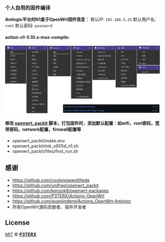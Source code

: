 ### **个人自用的固件编译**
**Amlogic平台的N1盒子OpenWrt固件信息：**
默认IP: `192.168.5.25`
默认用户名: `root`
默认密码: `password`

#### action-n1-5.10.x-max-compile:  ####
![xm1](doc/5.10-lede+kenzok8-max.jpg)

#### 修改 [openwrt_packit](https://github.com/unifreq/openwrt_packit) 脚本，打包固件时，添加默认配置：如wifi，root密码，宽带密码，network配置，firewall配置等 ####
- openwrt_packit/make.env
- openwrt_packit/mk_s905d_n1.sh
- openwrt_packit/files/first_run.sh
 
## 感谢
- https://github.com/coolsnowwolf/lede
- https://github.com/unifreq/openwrt_packit
- https://github.com/kenzok8/openwrt-packages
- https://github.com/P3TERX/Actions-OpenWrt
- https://github.com/quanjindeng/Actions_OpenWrt-Amlogic
- 所有OpenWrt源码贡献者、插件开发者

## License
[MIT](https://github.com/P3TERX/Actions-OpenWrt/blob/main/LICENSE) © [**P3TERX**](https://p3terx.com)
